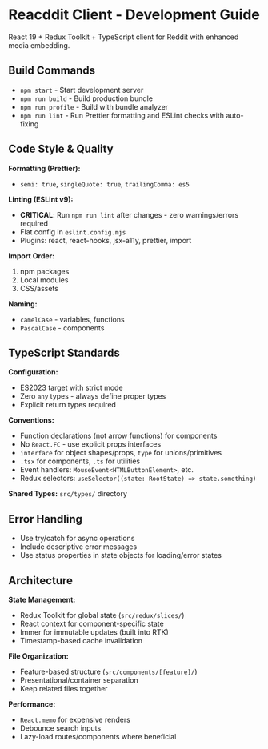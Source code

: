 # Reacddit Client - Development Guide

React 19 + Redux Toolkit + TypeScript client for Reddit with enhanced media embedding.

## Build Commands
- `npm start` - Start development server
- `npm run build` - Build production bundle
- `npm run profile` - Build with bundle analyzer
- `npm run lint` - Run Prettier formatting and ESLint checks with auto-fixing

## Code Style & Quality

**Formatting (Prettier):**
- `semi: true`, `singleQuote: true`, `trailingComma: es5`

**Linting (ESLint v9):**
- **CRITICAL**: Run `npm run lint` after changes - zero warnings/errors required
- Flat config in `eslint.config.mjs`
- Plugins: react, react-hooks, jsx-a11y, prettier, import

**Import Order:**
1. npm packages
2. Local modules
3. CSS/assets

**Naming:**
- `camelCase` - variables, functions
- `PascalCase` - components

## TypeScript Standards

**Configuration:**
- ES2023 target with strict mode
- Zero `any` types - always define proper types
- Explicit return types required

**Conventions:**
- Function declarations (not arrow functions) for components
- No `React.FC` - use explicit props interfaces
- `interface` for object shapes/props, `type` for unions/primitives
- `.tsx` for components, `.ts` for utilities
- Event handlers: `MouseEvent<HTMLButtonElement>`, etc.
- Redux selectors: `useSelector((state: RootState) => state.something)`

**Shared Types:** `src/types/` directory

## Error Handling
- Use try/catch for async operations
- Include descriptive error messages
- Use status properties in state objects for loading/error states

## Architecture

**State Management:**
- Redux Toolkit for global state (`src/redux/slices/`)
- React context for component-specific state
- Immer for immutable updates (built into RTK)
- Timestamp-based cache invalidation

**File Organization:**
- Feature-based structure (`src/components/[feature]/`)
- Presentational/container separation
- Keep related files together

**Performance:**
- `React.memo` for expensive renders
- Debounce search inputs
- Lazy-load routes/components where beneficial